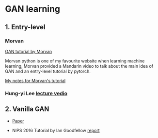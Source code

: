 # GAN learning 

## 1. Entry-level

### Morvan 

[GAN tutorial by Morvan](https://morvanzhou.github.io/tutorials/machine-learning/torch/4-06-GAN/)

Morvan python is one of my favourite website when learning machine learning, Morvan provided a Mandarin video to talk about the main idea of GAN and an entry-level 
tutorial by pytorch.

[My notes for Morvan's tutorial](https://github.com/yangyuchelsea/DNN-learning-note/blob/master/GAN/Morvan-gan-tutorial.ipynb)


### Hung-yi Lee [lecture vedio](https://www.youtube.com/watch?v=DQNNMiAP5lw&list=PLJV_el3uVTsMq6JEFPW35BCiOQTsoqwNw)

## 2. Vanilla GAN 

- [Paper](https://arxiv.org/abs/1406.2661) 

- NIPS 2016 Tutorial by Ian Goodfellow
[report](https://arxiv.org/abs/1701.00160)
